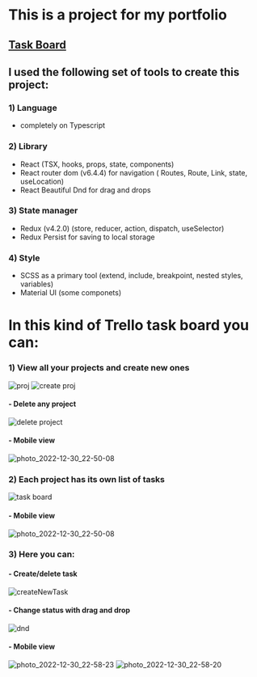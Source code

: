 # This is a project for my portfolio

## [Task Board](https://rataysh.github.io/taskBoard/)

## I used the following set of tools to create this project:

### 1) Language 
- completely on Typescript
### 2) Library 
- React (TSX, hooks, props, state, components)
- React router dom (v6.4.4) for navigation ( Routes, Route, Link, state, useLocation)
- React Beautiful Dnd for drag and drops
### 3) State manager 
- Redux (v4.2.0) (store, reducer, action, dispatch, useSelector)
- Redux Persist for saving to local storage
### 4) Style
- SCSS as a primary tool (extend, include, breakpoint, nested styles, variables)
- Material UI (some componets)



# In this kind of Trello task board you can:
### 1) View all your projects and create new ones
![proj](https://user-images.githubusercontent.com/88318279/210100575-c485e14e-0bfd-4eab-847b-c6d0166e00fd.png)
![create proj](https://user-images.githubusercontent.com/88318279/210100580-8af6acb1-bcdf-44eb-8127-56a3f3373458.png)
#### - Delete any project
![delete project](https://user-images.githubusercontent.com/88318279/210100781-ce26a666-3be4-4e4e-a7c4-416fb6da161e.png)
#### - Mobile view
![photo_2022-12-30_22-50-08](https://user-images.githubusercontent.com/88318279/210100610-b3e8774f-6154-41dc-981b-af4d38e7643f.jpg)

### 2) Each project has its own list of tasks
![task board](https://user-images.githubusercontent.com/88318279/210101137-8de7b98d-dafb-4b60-b5ff-c162486c1654.png)
#### - Mobile view
![photo_2022-12-30_22-50-08](https://user-images.githubusercontent.com/88318279/210101515-3f2aaecd-c3d7-40ef-839b-06a80ebf0c4c.jpg)

### 3) Here you can:
#### - Create/delete task
![createNewTask](https://user-images.githubusercontent.com/88318279/210101485-6d9f77ee-2e93-4e92-8da4-d45258388815.png)

#### - Change status with drag and drop
![dnd](https://user-images.githubusercontent.com/88318279/210102100-d48b50bb-1fa6-4e87-8af9-8936ad0c319e.png)

#### - Mobile view
![photo_2022-12-30_22-58-23](https://user-images.githubusercontent.com/88318279/210101712-53260dbb-b649-4a2c-afc7-b3952759b4a7.jpg)
![photo_2022-12-30_22-58-20](https://user-images.githubusercontent.com/88318279/210101723-fcea4464-759c-4957-a969-bb8ed4493342.jpg)
